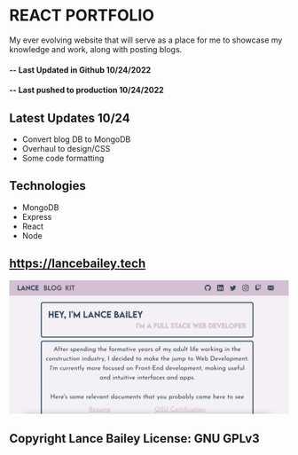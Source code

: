 # REACT PORTFOLIO

My ever evolving website that will serve as a place for me to showcase my knowledge and work, along with posting blogs.

#### -- Last Updated in Github 10/24/2022
#### -- Last pushed to production 10/24/2022

## Latest Updates 10/24
* Convert blog DB to MongoDB
* Overhaul to design/CSS
* Some code formatting

## Technologies
* MongoDB
* Express
* React
* Node

## https://lancebailey.tech

![Screenshot](./client/src/assets/portfolio.png)

## Copyright Lance Bailey License: GNU GPLv3

